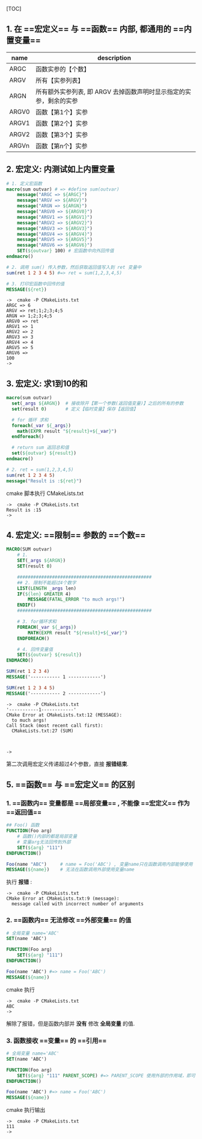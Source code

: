 [TOC]



## 1. 在 ==宏定义== 与 ==函数== 内部, 都通用的 ==内置变量==

| name  | description                                                  |
| ----- | ------------------------------------------------------------ |
| ARGC  | 函数实参的【个数】                                           |
| ARGV  | 所有【实参列表】                                             |
| ARGN  | 所有额外实参列表, 即 ARGV 去掉函数声明时显示指定的实参，剩余的实参 |
| ARGV0 | 函数【第1个】实参                                            |
| ARGV1 | 函数【第2个】实参                                            |
| ARGV2 | 函数【第3个】实参                                            |
| ARGVn | 函数【第n个】实参                                            |



## 2. 宏定义: 内测试如上内置变量

```cmake
# 1. 定义宏函数
macro(sum outvar) # => #define sum(outvar)
	message("ARGC => ${ARGC}")
	message("ARGV => ${ARGV}")
	message("ARGN => ${ARGN}")
	message("ARGV0 => ${ARGV0}")
	message("ARGV1 => ${ARGV1}")
	message("ARGV2 => ${ARGV2}")
	message("ARGV3 => ${ARGV3}")
	message("ARGV4 => ${ARGV4}")
	message("ARGV5 => ${ARGV5}")
	message("ARGV6 => ${ARGV6}")
	SET(${outvar} 100) # 宏函数中向外回传值
endmacro()

# 2. 调用 sum() 传入参数，然后获取返回值写入到 ret 变量中
sum(ret 1 2 3 4 5) #=> ret = sum(1,2,3,4,5)

# 3. 打印宏函数中回传的值
MESSAGE(${ret})
```

```
->  cmake -P CMakeLists.txt
ARGC => 6
ARGV => ret;1;2;3;4;5
ARGN => 1;2;3;4;5
ARGV0 => ret
ARGV1 => 1
ARGV2 => 2
ARGV3 => 3
ARGV4 => 4
ARGV5 => 5
ARGV6 =>
100
->
```



## 3. 宏定义: 求1到10的和

```cmake
macro(sum outvar)
  set(_args ${ARGN})  # 接收除开【第一个参数(返回值变量)】之后的所有的参数
  set(result 0)       # 定义【临时变量】保存【返回值】

  # for 循环 求和
  foreach(_var ${_args})
    math(EXPR result "${result}+${_var}")
  endforeach()

  # return sum 返回总和值
  set(${outvar} ${result})
endmacro()

# 2. ret = sum(1,2,3,4,5)
sum(ret 1 2 3 4 5)
message("Result is :${ret}")
```

cmake 脚本执行 CMakeLists.txt

```
->  cmake -P CMakeLists.txt
Result is :15
->
```



## 4. 宏定义: ==限制== 参数的 ==个数==

```cmake
MACRO(SUM outvar)
	# 1.
	SET(_args ${ARGN})
	SET(result 0)

	##################################################
	## 2. 限制不能超过4个数字 
	LIST(LENGTH _args len)
	IF(${len} GREATER 4)
		MESSAGE(FATAL_ERROR "to much args!")
	ENDIF()
	##################################################

	# 3. for循环求和
	FOREACH(_var ${_args})
		MATH(EXPR result "${result}+${_var}")
	ENDFOREACH()

	# 4. 回传变量值
	SET(${outvar} ${result})
ENDMACRO()

SUM(ret 1 2 3 4)
MESSAGE('----------- 1 ------------')

SUM(ret 1 2 3 4 5)
MESSAGE('----------- 2 ------------')
```

```
->  cmake -P CMakeLists.txt
'-----------1------------'
CMake Error at CMakeLists.txt:12 (MESSAGE):
  to much args!
Call Stack (most recent call first):
  CMakeLists.txt:27 (SUM)



->
```

第二次调用宏定义传递超过4个参数，直接 **报错结束**.



## 5.  ==函数== 与 ==宏定义== 的区别

### 1. ==函数内== 变量都是 ==局部变量== , 不能像 ==宏定义== 作为 ==返回值==

```cmake
## Foo() 函数
FUNCTION(Foo arg)
	# 函数()内部的都是局部变量
	# 变量arg无法回传到外部
	SET(${arg} "111")
ENDFUNCTION()

Foo(name "ABC") 	# name = Foo('ABC') , 变量name只在函数调用内部能够使用
MESSAGE(${name}) 	# 无法在函数调用外部使用变量name
```

执行 **报错** :

```
->  cmake -P CMakeLists.txt
CMake Error at CMakeLists.txt:9 (message):
  message called with incorrect number of arguments

```

### 2. ==函数内== 无法修改 ==外部变量== 的值

```cmake
# 全局变量 name='ABC'
SET(name 'ABC')

FUNCTION(Foo arg)
	SET(${arg} "111")
ENDFUNCTION()

Foo(name 'ABC') #=> name = Foo('ABC')
MESSAGE(${name})
```

cmake 执行

```
->  cmake -P CMakeLists.txt
ABC
->
```

解除了报错，但是函数内部并 **没有** 修改 **全局变量** 的值.

### 3. 函数接收 ==变量== 的 ==引用==

```cmake
# 全局变量 name='ABC'
SET(name 'ABC')

FUNCTION(Foo arg)
	SET(${arg} "111" PARENT_SCOPE) #=> PARENT_SCOPE 使用外部的作用域，即可【修改外部】的全局变量的值
ENDFUNCTION()

Foo(name 'ABC') #=> name = Foo('ABC')
MESSAGE(${name})
```

cmake 执行输出

```
->  cmake -P CMakeLists.txt
111
->
```
